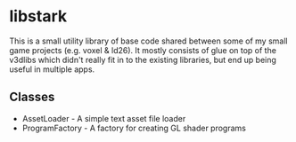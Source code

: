 # libstark

This is a small utility library of base code shared between some of my small game projects (e.g. voxel &amp; ld26).  It mostly consists of glue on top of the v3dlibs which didn't really fit in to the existing libraries, but end up being useful in multiple apps.

## Classes

* AssetLoader - A simple text asset file loader
* ProgramFactory - A factory for creating GL shader programs

